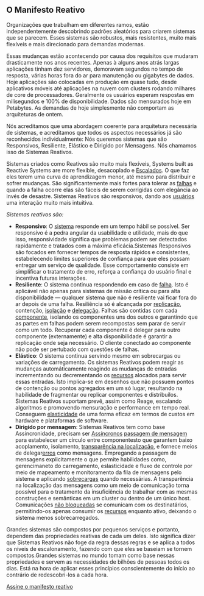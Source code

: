 O Manifesto Reativo
----------------------

Organizações que trabalham em diferentes ramos, estão independentemente descobrindo padrões aleatórios para criarem sistemas que se parecem.
Esses sistemas são robustos, mais resistentes, muito mais flexíveis e mais direcionado para demandas modernas. 

Essas mudanças estão acontecendo por causa dos requisitos que mudaram drasticamente nos anos recentes. Apenas à alguns anos atrás largas aplicações tinham dez servidores, demoravam segundos no tempo de resposta, várias horas fora do ar para manutenção ou gigabytes de dados. Hoje aplicações são colocadas em produção em quase tudo, desde aplicativos móveis até aplicações na nuvem com clusters rodando milhares de core de processadores. Geralmente os usuários esperam respostas em milisegundos e 100% de disponibilidade. Dados são mensurados hoje em Petabytes. As demandas de hoje simplesmente não comportam as arquiteturas de ontem.

Nós acreditamos que uma abordagem coerente para arquitetura necessária de sistemas, e acreditamos que todos os aspectos necessários já são reconhecidos individualmente: Nós queremos sistemas que são Responsivos, Resiliente, Elástico e Dirigido por Mensagens. Nós chamamos isso de Sistemas Reativos.

Sistemas criados como Reativos são muito mais flexíveis, Systems built as Reactive Systems are more flexible, desacoplado e [Escalados](/glossary#Scalability). O que faz eles terem uma curva de aprendizagem menor, até mesmo para distribuir e sofrer mudanças.  São significantemente mais fortes para tolerar as [falhas](/glossary#Failure) e quando a falha ocorre elas são fáceis de serem corrigidas com elegância ao invés de desastre. Sistemas Reativos são responsivos, dando  aos [usuários](/glossary#User) uma interação muito mais intuitiva. 

*Sistemas reativos são:*

* <a name="Responsive"></a>**Responsivo**: O [sistema](/glossary#System) responde em um tempo hábil se possível. Ser responsivo é a pedra angular da usabilidade e utilidade, mais do que isso, responsividade significa que problemas podem ser detectados rapidamente e tratados com a máxima eficácia.Sistemas Responsivos são focados em fornecer tempos de resposta rápidos e consistentes, estabelecendo limites superiores de confiança para que eles possam entregar um serviço de qualidade. Esse comportamento consiste em simplificar o tratamento de erro, reforça a confiança do usuário final e incentiva futuras interações.
* <a name="Resilient"></a>**Resiliente**: O sistema continua respondendo em caso de [falha](/glossary#Failure). Isto é aplicável não apenas para sistemas de missão crítica ou para alta disponibilidade — qualquer sistema que não é resiliente vai ficar fora do ar depois de uma falha. Resiliência só é alcançada por [replicação](/glossary#Replication), contenção, [isolação](/glossary#Isolation) e [delegação](/glossary#Delegation). Falhas são contidas com cada [componente](/glossary#Component), isolando os componentes uns dos outros e garantindo que as partes em falhas podem serem recompostas sem parar de servir como um todo. Recuperar cada componente é delegar para outro componente (externamente)  e  alta disponibilidade é garantir a replicação onde seja necessário. O cliente conectado ao componente não pode ser pertubado com questões de falhas.
* <a name="Elastic"></a>**Elástico**: O sistema continua servindo mesmo em sobrecargas ou variações de carregamento. Os sistemas Reativos podem reagir as mudanças automáticamente reagindo as mudanças de entradas incrementando ou decrementando os [recursos](/glossary#Resource) alocados para servir essas entradas. Isto implica-se em desenhos que não possuem pontos de contenção ou pontos agregados em um só lugar, resultando na habilidade de fragmentar ou replicar componentes e distribuílos. Sistemas Reativos suportam prevê, assim como Reage, escalando algoritmos e promovendo mensuração e performance em tempo real. Conseguem [elasticidade](/glossary#Elasticity) de uma forma eficaz em termos de custos em hardware e plataformas de software.
* <a name="Message-Driven"></a>**Dirigido por mensagem**: Sistemas Reativos tem como base Assincronidade, precisam ser [Assíncronos](/glossary#Asynchronous) [passagem de mensagem](/glossary#Message-Driven) para estabelecer um círculo entre componentesto que garantem baixo acoplamento, isolamento, [transparência na localização](/glossary#Location-Transparency), e fornece meios de delegar[erros](/glossary#Failure) como mensagens. Empregando a passagem de mensagens explicitamente o que permite habilidades como, gerencimaneto do carregamento, eslasticidade e fluxo de controle por meio de mapeamento e monitoramento da fila de mensagens pelo sistema e aplicando [sobrecargas](/glossary#Back-Pressure) quando necessárias. A transparência na localização das mensagens como um meio de comunicação torna possível para o tratamento da insuficiência de trabalhar com as mesmas construções e semânticas em um cluster ou dentro de um único host. Comunicações [não bloqueadas](/glossary#Non-Blocking) se comunicam com os destinatários, permitindo-os apenas consumir os [recursos](/glossary#Resource) enquanto ativo, deixando o sistema menos sobrecarregados.

Grandes sistemas são compostos por pequenos serviços e portanto, dependem das propriedades reativas de cada um deles. Isto significa dizer que Sistemas Reativos não foge da regra dessas regras e se aplica a todos os níveis de escalonamento, fazendo com que eles se baseiam se tornem compostos.Grandes sistemas no mundo tomam como base nessas propriedades e servem as necessidades de bilhões de pessoas todos os dias. Está na hora de aplicar esses princípios conscientemente do início ao contrário de redescobri-los a cada hora.

[Assine o manifesto reativo](http://www.reactivemanifesto.org/)